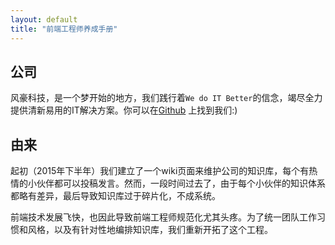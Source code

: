 ```yaml
---
layout: default
title: "前端工程师养成手册"
---
```

## 公司

风豪科技，是一个梦开始的地方，我们践行着```We do IT Better```的信念，竭尽全力提供清新易用的IT解决方案。你可以在[Github](https://github.com/eurus) 上找到我们:)

## 由来

起初（2015年下半年）我们建立了一个wiki页面来维护公司的知识库，每个有热情的小伙伴都可以投稿发言。然而，一段时间过去了，由于每个小伙伴的知识体系都略有差异，最后导致知识库过于碎片化，不成系统。

前端技术发展飞快，也因此导致前端工程师规范化尤其头疼。为了统一团队工作习惯和风格，以及有针对性地编排知识库，我们重新开拓了这个工程。

